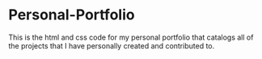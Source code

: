 # Personal-Portfolio

This is the html and css code for my personal portfolio that catalogs all of the projects that I have personally created and contributed to.
